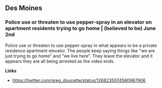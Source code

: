 ## Des Moines

### Police use or threaten to use pepper-spray in an elevator on apartment residents trying to go home | (believed to be) June 2nd

Police use or threaten to use pepper-spray in what appears to be a private residence apartment elevator. The people keep saying things like "we are just trying to go home" and "we live here". They leave the elevator and it appears they are all being arrested as the video ends.

**Links**

* https://twitter.com/greg_doucette/status/1268235074580987906
